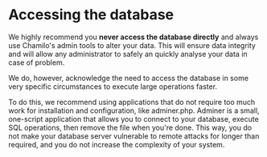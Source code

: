 # Accessing the database

We highly recommend you **never access the database directly** and always use Chamilo's admin tools to alter your data. This will ensure data integrity and will allow any administrator to safely an quickly analyse your data in case of problem.

We do, however, acknowledge the need to access the database in some very specific circumstances to execute large operations faster.

To do this, we recommend using applications that do not require too much work for installation and configuration, like adminer.php. Adminer is a small, one-script application that allows you to connect to your database, execute SQL operations, then remove the file when you're done. This way, you do not make your database server vulnerable to remote attacks for longer than required, and you do not increase the complexity of your system.

